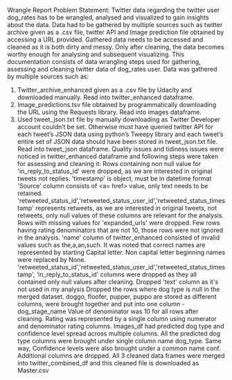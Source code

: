 Wrangle Report
Problem Statement:
Twitter data regarding the twitter user dog_rates has to be wrangled, analysed and visualized to gain insights about the data. Data had to be gathered by multiple sources such as twitter archive given as a .csv file, twitter API and Image prediction file obtained by accessing a URL provided. Gathered data needs to be accessed and cleaned as it is both dirty and messy. Only after cleaning, the data becomes worthy enough for analysing and subsequent visualizing.
This documentation consists of data wrangling steps used for gathering, assessing and cleaning twitter data of dog_rates user.
Data was gathered by multiple sources such as:
1.	Twitter_archive_enhanced given as a .csv file by Udacity and downloaded manually. Read into twitter_enhanced dataframe.
2.	Image_predictions.tsv file obtained by programmatically downloading the URL using the Requests library.  Read into images dataframe.
3.	Used tweet_json.txt file by manually downloading as Twitter Developer account couldn’t be set. Otherwise must have queried twitter API for each tweet’s JSON data using python’s Tweepy library and each tweet’s entire set of JSON data should have been stored in tweet_json.txt file. Read into tweet_json dataframe.
Quality issues and tidiness issues were noticed in  twitter_enhanced dataframe and following steps were taken for assessing and cleaning it:
Rows containing non null value for 'in_reply_to_status_id'  were dropped, as we are interested in original tweets not replies.
'timestamp' is object, must be in datetime format
'Source' column consists of <a= href> value, only text needs to be retained.
 'retweeted_status_id','retweeted_status_user_id','retweeted_status_timestamp' represents retweets, as we are interested in original tweets, not retweets, only null values of these columns are relevant for the analysis.
Rows with missing values for 'expanded_urls' were dropped.
Few rows having rating denominators that are not 10, those rows were not ignored in the analysis.
'name' column of twitter_enhanced consisted of invalid values such as the,a,an,such. It was noted that correct names are represented by starting Capital letter. Non capital letter beginning names were replaced by None.
'retweeted_status_id','retweeted_status_user_id','retweeted_status_timestamp', ‘in_reply_to_status_id' columns were dropped as they all contained only null values after cleaning.
Dropped 'text' column as it's not used in my analysis
Dropped the rows where dog type is null in the merged dataset.
doggo, floofer, pupper, puppo are stored as different columns, were brought together and put into one column - dog_stage_name
Value of denominator was 10 for all rows after cleaning. Rating was represented by a single column using numerator and denominator rating columns. 
Images_df had predicted dog type and confidence level spread across multiple columns. All the predicted dog type columns were brought under single column name dog_type. Same way, Confidence levels were also brought under a common name conf. Additional columns are dropped.
All 3 cleaned data frames were merged into twitter_combined_df and this cleaned file is downloaded as Master.csv